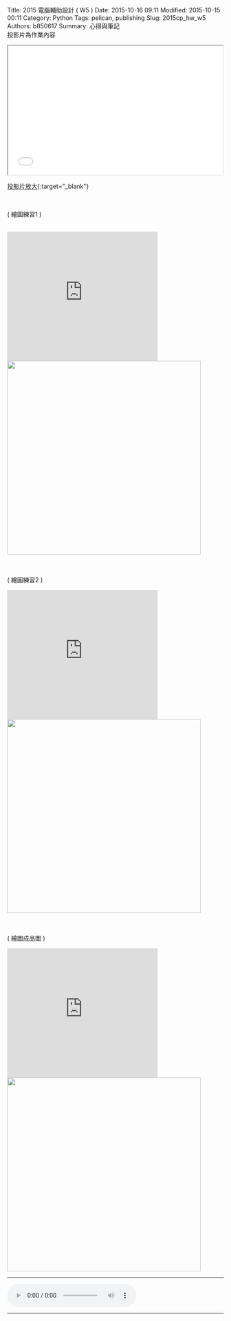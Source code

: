 Title: 2015 電腦輔助設計 ( W5 )
Date: 2015-10-16 09:11
Modified: 2015-10-15 00:11
Category: Python
Tags: pelican, publishing
Slug: 2015cp_hw_w5
Authors: b850617
Summary: 心得與筆記
<br>
投影片為作業內容

<iframe src="simplest3.html" width="500" height="300"></iframe>

[投影片放大](simplest3.html){:target="_blank"}

<br>
<p>( 繪圖練習1 )</p>
<br>
<embed src="https://copy.com/S6TEFymfRmGGqG8i" width="350" height="300"  autostart="true或false"></embed>
<br>
<img src="https://copy.com/GAz0F1F1YBVqomkN"width="450"height="450">

<br>
<br>
<br>
<p>( 繪圖練習2 )</p>
<embed src="https://copy.com/Lbln1jLjfTiFbGae" width="350" height="300"  autostart="true或false"></embed>
<img src="https://copy.com/aSLkL9FI4TQ3Lhq7"width="450"height="450">
<br>
<br>
<br>
<p>( 繪圖成品圖 )</p>
<embed src="https://copy.com/sbLwb7ouBEyBbu2Q" width="350" height="300"  autostart="true或false"></embed>
<img src="https://copy.com/AZcqewxQbXK2Eqhu"width="450"height="450">
<br>
<hr>
<html>
<head>
<title>帝都大學</title>
</head>
<body>
    <audio controls autoplay>
        <source src="https://copy.com/ZmDRmsoyRTEkmfUd">
    </audio>
</body>
</html>
<hr>
